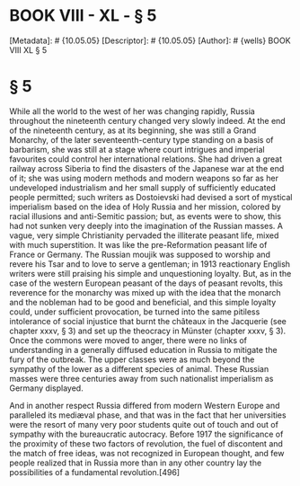 # BOOK VIII - XL - § 5
[Metadata]: # {10.05.05}
[Descriptor]: # {10.05.05}
[Author]: # {wells}
BOOK VIII
XL
§ 5
# § 5
While all the world to the west of her was changing rapidly, Russia throughout
the nineteenth century changed very slowly indeed. At the end of the nineteenth
century, as at its beginning, she was still a Grand Monarchy, of the later
seventeenth-century type standing on a basis of barbarism, she was still at a
stage where court intrigues and imperial favourites could control her
international relations. She had driven a great railway across Siberia to find
the disasters of the Japanese war at the end of it; she was using modern
methods and modern weapons so far as her undeveloped industrialism and her
small supply of sufficiently educated people permitted; such writers as
Dostoievski had devised a sort of mystical imperialism based on the idea of
Holy Russia and her mission, colored by racial illusions and anti-Semitic
passion; but, as events were to show, this had not sunken very deeply into the
imagination of the Russian masses. A vague, very simple Christianity pervaded
the illiterate peasant life, mixed with much superstition. It was like the
pre-Reformation peasant life of France or Germany. The Russian moujik was
supposed to worship and revere his Tsar and to love to serve a gentleman; in
1913 reactionary English writers were still praising his simple and
unquestioning loyalty. But, as in the case of the western European peasant of
the days of peasant revolts, this reverence for the monarchy was mixed up with
the idea that the monarch and the nobleman had to be good and beneficial, and
this simple loyalty could, under sufficient provocation, be turned into the
same pitiless intolerance of social injustice that burnt the châteaux in the
Jacquerie (see chapter xxxv, § 3) and set up the theocracy in Münster (chapter
xxxv, § 3). Once the commons were moved to anger, there were no links of
understanding in a generally diffused education in Russia to mitigate the fury
of the outbreak. The upper classes were as much beyond the sympathy of the
lower as a different species of animal. These Russian masses were three
centuries away from such nationalist imperialism as Germany displayed.

And in another respect Russia differed from modern Western Europe and
paralleled its mediæval phase, and that was in the fact that her universities
were the resort of many very poor students quite out of touch and out of
sympathy with the bureaucratic autocracy. Before 1917 the significance of the
proximity of these two factors of revolution, the fuel of discontent and the
match of free ideas, was not recognized in European thought, and few people
realized that in Russia more than in any other country lay the possibilities of
a fundamental revolution.[496]

